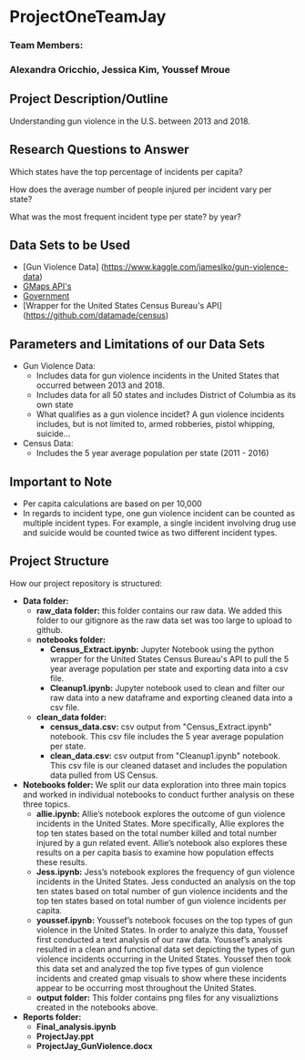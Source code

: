 # ProjectOneTeamJay
### Team Members:
### Alexandra Oricchio, Jessica Kim, Youssef Mroue

## Project Description/Outline
Understanding gun violence in the U.S. between 2013 and 2018.

## Research Questions to Answer
Which states have the top percentage of incidents per capita?

How does the average number of people injured per incident vary per state?

What was the most frequent incident type per state? by year?
  
## Data Sets to be Used
* [Gun Violence Data] (https://www.kaggle.com/jameslko/gun-violence-data)
* [GMaps API's](developers.google.com/apis-explorer)
* [Government](census.gov/data.html)
* [Wrapper for the United States Census Bureau's API] (https://github.com/datamade/census)

## Parameters and Limitations of our Data Sets
* Gun Violence Data:
  * Includes data for gun violence incidents in the United States that occurred between 2013 and 2018.
  * Includes data for all 50 states and includes District of Columbia as its own state
  * What qualifies as a gun violence incidet? A gun violence incidents includes, but is not limited to, armed robberies, pistol whipping, suicide...
* Census Data:
  * Includes the 5 year average population per state (2011 - 2016)
  
 ## Important to Note
 * Per capita calculations are based on per 10,000
 * In regards to incident type, one gun violence incident can be counted as multiple incident types. For example, a single incident involving drug use and suicide would be counted twice as two different incident types.
 
 ## Project Structure
How our project repository is structured:
* __Data folder:__
  * __raw_data folder:__ this folder contains our raw data. We added this folder to our gitignore as the raw data set was too large to upload to github. 
  * __notebooks folder:__
    * __Census_Extract.ipynb:__ Jupyter Notebook using the python wrapper for the United States Census Bureau's API to pull the 5 year average population per state and exporting data into a csv file. 
    * __Cleanup1.ipynb:__ Jupyter notebook used to clean and filter our raw data into a new dataframe and exporting cleaned data into a csv file. 
   * __clean_data folder:__
      * __census_data.csv:__ csv output from "Census_Extract.ipynb" notebook. This csv file includes the 5 year average population per state.
      * __clean_data.csv:__ csv output from "Cleanup1.ipynb" notebook. This csv file is our cleaned dataset and includes the population data pulled from US Census. 
* __Notebooks folder:__ We split our data exploration into three main topics and worked in individual notebooks to conduct further analysis on these three topics. 
     * __allie.ipynb:__ Allie’s notebook explores the outcome of gun violence incidents in the United States. More specifically, Allie explores the top ten states based on the total number killed and total number injured by a gun related event. Allie’s notebook also explores these results on a per capita basis to examine how population effects these results.  
     * __Jess.ipynb:__ Jess’s notebook explores the frequency of gun violence incidents in the United States. Jess conducted an analysis on the top ten states based on total number of gun violence incidents and the top ten states based on total number of gun violence incidents per capita. 
     * __youssef.ipynb:__ Youssef’s notebook focuses on the top types of gun violence in the United States. In order to analyze this data, Youssef first conducted a text analysis of our raw data. Youssef’s analysis resulted in a clean and functional data set depicting the types of gun violence incidents occurring in the United States. Youssef then took this data set and analyzed the top five types of gun violence incidents and created gmap visuals to show where these incidents appear to be occurring most throughout the United States. 
  * __output folder:__ This folder contains png files for any visualiztions created in the notebooks above. 
 * __Reports folder:__
    * __Final_analysis.ipynb__
    * __ProjectJay.ppt__
    * __ProjectJay_GunViolence.docx__
  
